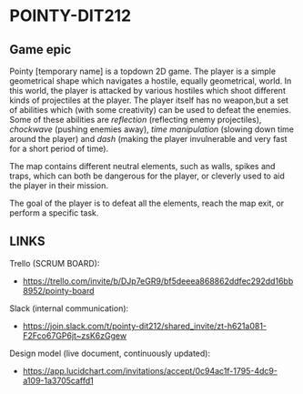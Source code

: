 # POINTY-DIT212

## Game epic
Pointy [temporary name] is a topdown 2D game. The player is a simple geometrical shape which navigates a hostile, equally geometrical, world. In this world, the player is attacked by various hostiles which shoot different kinds of projectiles at the player. The player itself has no weapon,but a set of abilities which (with some creativity) can be used to defeat the enemies. Some of these abilities are *reflection* (reflecting enemy projectiles), *chockwave* (pushing enemies away), *time manipulation* (slowing down time around the player) and *dash* (making the player invulnerable and very fast for a short period of time). 

The map contains different neutral elements, such as walls, spikes and traps, which can both be dangerous for the player, or cleverly used to aid the player in their mission. 

The goal of the player is to defeat all the elements, reach the map exit, or perform a specific task. 

## LINKS
Trello (SCRUM BOARD):
* https://trello.com/invite/b/DJp7eGR9/bf5deeea868862ddfec292dd16bb8952/pointy-board

Slack (internal communication):
* https://join.slack.com/t/pointy-dit212/shared_invite/zt-h621a081-F2Fco67GP6jt~zsK6zGgew

Design model (live document, continuously updated):
* https://app.lucidchart.com/invitations/accept/0c94ac1f-1795-4dc9-a109-1a3705caffd1

